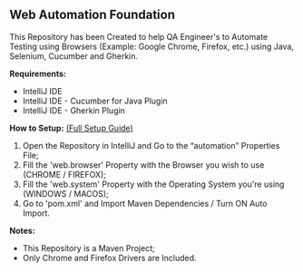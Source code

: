 ## Web Automation Foundation

This Repository has been Created to help QA Engineer's to Automate Testing
using Browsers (Example: Google Chrome, Firefox, etc.) using Java, Selenium, 
Cucumber and Gherkin.

**Requirements:**
 - IntelliJ IDE
 - IntelliJ IDE - Cucumber for Java Plugin
 - IntelliJ IDE - Gherkin Plugin

**How to Setup:** [ (Full Setup Guide)](https://docs.google.com/document/d/1fo8leGX1xZh_o6tt0Pb8lWL438tECExo2lVuoRLtlK8/edit?usp=sharing)
1. Open the Repository in IntelliJ and Go to the “automation” Properties File;
2. Fill the 'web.browser' Property with the Browser you wish to use (CHROME / FIREFOX);
3. Fill the 'web.system' Property with the Operating System you're using (WINDOWS / MACOS);
4. Go to 'pom.xml' and Import Maven Dependencies / Turn ON Auto Import.

**Notes:**
 - This Repository is a Maven Project;
 - Only Chrome and Firefox Drivers are Included.

